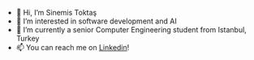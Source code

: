 - 👋 Hi, I’m Sinemis Toktaş
- 👀 I’m interested in software development and AI
- 🌱 I’m currently a senior Computer Engineering student from Istanbul, Turkey
- 📫 You can reach me on [Linkedin](https://www.linkedin.com/in/sinemistoktas/)!
